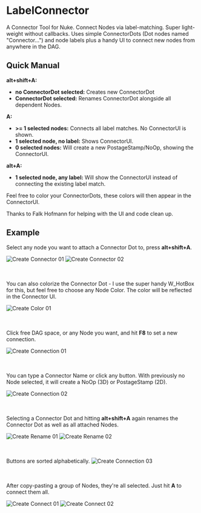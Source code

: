 # LabelConnector
A Connector Tool for Nuke. Connect Nodes via label-matching. Super light-weight without callbacks. Uses simple ConnectorDots (Dot nodes named "Connector...") and node labels plus a handy UI to connect new nodes from anywhere in the DAG.

## Quick Manual

**alt+shift+A:** 
- **no ConnectorDot selected:** Creates new ConnectorDot
- **ConnectorDot selected:** Renames ConnectorDot alongside all dependent Nodes.

**A:** 
- **\>= 1 selected nodes:**  Connects all label matches. No ConnectorUI is shown.
- **1 selected node, no label:** Shows ConnectorUI.
- **0 selected nodes:** Will create a new PostageStamp/NoOp, showing the ConnectorUI.
 
**alt+A:** 
- **1 selected node, any label:** Will show the ConnectorUI instead of connecting the existing label match.

Feel free to color your ConnectorDots, these colors will then appear in the ConnectorUI.

Thanks to Falk Hofmann for helping with the UI and code clean up.

## Example

Select any node you want to attach a Connector Dot to, press **alt+shift+A**.

![Create Connector 01](./.pictures/LabelConnectorCreateConnector01.png)
![Create Connector 02](./.pictures/LabelConnectorCreateConnector02.png)

\
\
You can also colorize the Connector Dot - I use the super handy W_HotBox for this, but feel free to choose any Node Color. The color will be reflected in the Connector UI.

![Create Color 01](./.pictures/LabelConnectorColor01.png)

\
\
Click free DAG space, or any Node you want, and hit **F8** to set a new connection.

![Create Connection 01](./.pictures/LabelConnectorConnection01.png)

\
\
You can type a Connector Name or click any button. With previously no Node selected, it will create a NoOp (3D) or PostageStamp (2D).

![Create Connection 02](./.pictures/LabelConnectorConnection02.png)

\
\
Selecting a Connector Dot and hitting **alt+shift+A** again renames the Connector Dot as well as all attached Nodes.

![Create Rename 01](./.pictures/LabelConnectorRename01.png)
![Create Rename 02](./.pictures/LabelConnectorRename02.png)

\
\
Buttons are sorted alphabetically.
![Create Connection 03](./.pictures/LabelConnectorConnection03.png)

\
\
After copy-pasting a group of Nodes, they're all selected. Just hit **A** to connect them all.

![Create Connect 01](./.pictures/LabelConnectorConnect01.png)
![Create Connect 02](./.pictures/LabelConnectorConnect02.png)



